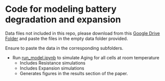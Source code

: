 # Code for modeling battery degradation and expansion

Data files not included in this repo, please download from
 this [Google Drive Folder](https://drive.google.com/drive/folders/16uwOXhK_kvs6xNQBIiVQT5VzPDkkNnov?usp=sharing) and paste the files in the empty data folder provided. 
 
Ensure to paste the data in the corresponding subfolders.

- Run [run_model.ipynb](./run_model.ipynb) to simulate Aging for all cells at room temperature
  - Includes Resistance simulations
  - Includes Expansion simulations
  - Generates figures in the results section of the paper. 